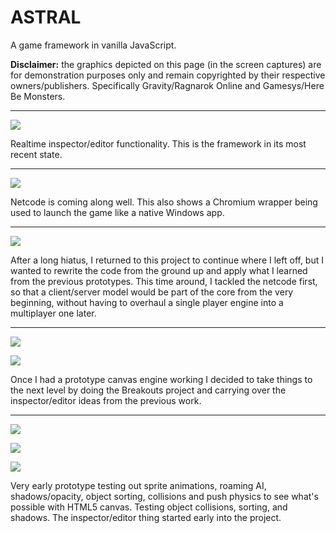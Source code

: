 # ASTRAL

A game framework in vanilla JavaScript.

**Disclaimer:** the graphics depicted on this page (in the screen captures) are for demonstration purposes only and remain copyrighted by their respective owners/publishers. Specifically Gravity/Ragnarok Online and Gamesys/Here Be Monsters.

----

![](https://thumbs.gfycat.com/ShorttermEducatedApisdorsatalaboriosa-size_restricted.gif)

Realtime inspector/editor functionality. This is the framework in its most recent state.

----

![](https://thumbs.gfycat.com/FocusedEnormousAnemone-size_restricted.gif)

Netcode is coming along well. This also shows a Chromium wrapper being used to launch the game like a native Windows app.

----

![](https://thumbs.gfycat.com/PreciousMiniatureCorydorascatfish-size_restricted.gif)

After a long hiatus, I returned to this project to continue where I left off, but I wanted to rewrite the code from the ground up and apply what I learned from the previous prototypes. This time around, I tackled the netcode first, so that a client/server model would be part of the core from the very beginning, without having to overhaul a single player engine into a multiplayer one later.

----

![](https://thumbs.gfycat.com/CalmReflectingCamel-size_restricted.gif)

![](https://thumbs.gfycat.com/InsidiousLeadingBighorn-size_restricted.gif)

Once I had a prototype canvas engine working I decided to take things to the next level by doing the Breakouts project and carrying over the inspector/editor ideas from the previous work.

----

![](https://thumbs.gfycat.com/HopefulGlaringEeve-size_restricted.gif)

![](https://thumbs.gfycat.com/RequiredAlarmedBanteng-size_restricted.gif)

![](https://thumbs.gfycat.com/YellowishKindheartedCopperhead-size_restricted.gif)

Very early prototype testing out sprite animations, roaming AI, shadows/opacity, object sorting, collisions and push physics to see what's possible with HTML5 canvas. Testing object collisions, sorting, and shadows. The inspector/editor thing started early into the project.

